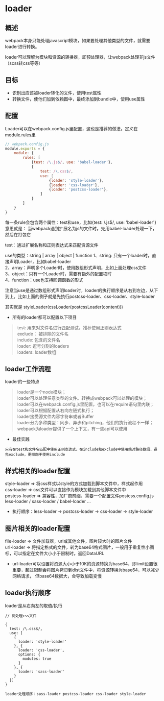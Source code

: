 # loader
## 概述
webpack本身只能处理javascript模块，如果要处理其他类型的文件，就需要loader进行转换。

loader可以理解为模块和资源的转换器，即预处理器，让webpack处理非js文件（scss转css等等）

## 目标
* 识别出应该被loader转化的文件，使用test属性
* 转换文件，使他们加到依赖图中，最终添加到bundle中，使用use属性

## 配置
Loader可以在webpack.config.js里配置，这也是推荐的做法，定义在module.rules里

```js
// webpack.config.js
module.exports = {
    module: {
        rules: [
            {test: /\.js$/, use: 'babel-loader'},
            {
                test: /\.css$/,
                use: [
                    {loader: 'style-loader'},
                    {loader: 'css-loader'},
                    {loader: 'postcss-loader'},
                ]
            }
        ]
    }
}
```

每一条rule会包含两个属性：test和use，比如{test: /\.js$/, use: 'babel-loader'}意思就是：
当webpack遇到扩展名为js的文件时，先用babel-loader处理一下，然后在打包它

test：通过扩展名称和正则表达式来匹配资源文件

use的类型：string | array | object | function
1、string: 只有一个loader时，直接声明Loader，比如babel-loader<br>
2、array：声明多个Loader时，使用数组形式声明，比如上面处理css文件<br>
3、object：只有一个Loader时，需要有额外的配置项时<br>
4、function：use也支持回调函数的形式

注意当use是通过数组形式声明loader时，loader的执行顺序是从右到左边，从下到上，比如上面的例子就是先执行postcss-loader、css-loader、style-loader

其实就是 styleLoader(cssLoader(postcssLoader(content)))


* 所有的loader都可以配置以下项目
>test: 用来对文件名进行匹配测试，推荐使用正则表达式<br>
exclude： 被排除的文件名<br>
include: 包含的文件名<br>
loader: 逗号分割的loaders<br>
loaders: loader数组<br>

## loader工作流程
loader的一些特点
>loader是一个node模块；<br>
loader可以处理任意类型的文件。转换成webpack可以处理的模块；<br>
loader可以在webpack.config.js里配置，也可以在require语句里内联；<br>
loader可以根据配置从右向左链式执行；<br>
loader接受源文件内容字符串或者Buffer<br>
loader分为多种类型：同步、异步和pitching，他们的执行流程不一样；<br>
webpack为loader提供了一个上下文，有一些api可以使用





* 最佳实践
```$xlst
只有在test和文件名匹配中使用正则表达式，在include和exclude中使用绝对路径数组，避免exclude，更倾向于使用include
```

## 样式相关的loader配置
style-loader => 将css样式以style的方式加载到脚本文件中，样式起作用<br>
css-loader => css文件可以直接作为模块加载到其他脚本文件中<br>
postcss-loader => 兼容性，加厂商前缀，需要一个配置文件postcss.config.js<br>
less-loader / sass-loader / babel-loader ...

* 执行顺序：less-loader ->  postcss-loader -> css-loader -> style-loader
## 图片相关的loader配置
file-loader => 文件加载器，url或其他文件，图片较大时的图片文件<br>
url-loader => 将指定格式的文件，转为base64格式图片，一般用于重复性小图标，可以指定在文件大小小于限制时，返回DataURL

* url-loader可以设置将资源大小小于10K的资源转换为base64，即limit设置很重要，超过限制会将图片拷贝到dist文件中，将资源转换为base64，可以减少网络请求，
但base64数据大，会导致加载变慢

## loader执行顺序
loader是从右向左的取值/执行

```$xslt
// 例处理css文件

{
  test: /\.css$/,
  use: [
    {
      loader: 'style-loader'
    }, {
      loader: 'css-loader',
      options: {
        modules: true
      }
    }, {
      loader: 'sass-loader'
    }
  }]
}

loader处理顺序：sass-loader postcss-loader css-loader style-loader
```
